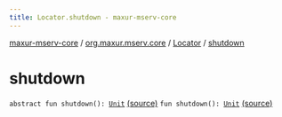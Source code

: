 ```yaml
---
title: Locator.shutdown - maxur-mserv-core
---
```


[maxur-mserv-core](../../index.html) / [org.maxur.mserv.core](../index.html) / [Locator](index.html) / [shutdown](.)

# shutdown

`abstract fun shutdown(): `[`Unit`](https://kotlinlang.org/api/latest/jvm/stdlib/kotlin/-unit/index.html) [(source)](https://github.com/myunusov/maxur-mserv/tree/master/maxur-mserv-core/src/main/kotlin/org/maxur/mserv/core/Locator.kt#L66)
`fun shutdown(): `[`Unit`](https://kotlinlang.org/api/latest/jvm/stdlib/kotlin/-unit/index.html) [(source)](https://github.com/myunusov/maxur-mserv/tree/master/maxur-mserv-core/src/main/kotlin/org/maxur/mserv/core/Locator.kt#L36)